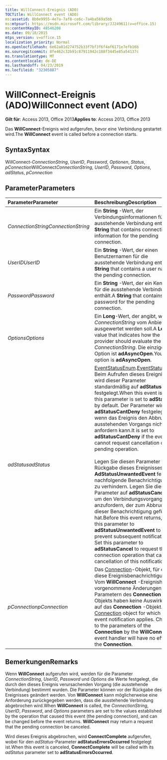```yaml
---
title: WillConnect-Ereignis (ADO)
TOCTitle: WillConnect event (ADO)
ms:assetid: 8b0e9955-4e7a-7af8-ce6c-7a4ba569a5bb
ms:mtpsurl: https://msdn.microsoft.com/library/JJ249611(v=office.15)
ms:contentKeyID: 48546208
ms.date: 09/18/2015
mtps_version: v=office.15
localization_priority: Normal
ms.openlocfilehash: 6e62a01d274752b33f7bf3f6f4af6171e7efb16b
ms.sourcegitcommit: 8fe462c32b91c87911942c188f3445e85a54137c
ms.translationtype: MT
ms.contentlocale: de-DE
ms.lasthandoff: 04/23/2019
ms.locfileid: "32305887"
---
```

# <a name="willconnect-event-ado"></a><span data-ttu-id="482f7-102">WillConnect-Ereignis (ADO)</span><span class="sxs-lookup"><span data-stu-id="482f7-102">WillConnect event (ADO)</span></span>

<span data-ttu-id="482f7-103">**Gilt für**: Access 2013, Office 2013</span><span class="sxs-lookup"><span data-stu-id="482f7-103">**Applies to**: Access 2013, Office 2013</span></span>

<span data-ttu-id="482f7-104">Das **WillConnect**-Ereignis wird aufgerufen, bevor eine Verbindung gestartet wird.</span><span class="sxs-lookup"><span data-stu-id="482f7-104">The **WillConnect** event is called before a connection starts.</span></span>

## <a name="syntax"></a><span data-ttu-id="482f7-105">Syntax</span><span class="sxs-lookup"><span data-stu-id="482f7-105">Syntax</span></span>

<span data-ttu-id="482f7-106">WillConnect-*ConnectionString*, *UserID*, *Password*, *Optionen*, *Status*, *pConnection*</span><span class="sxs-lookup"><span data-stu-id="482f7-106">WillConnect*ConnectionString*, *UserID*, *Password*, *Options*, *adStatus*, *pConnection*</span></span>

## <a name="parameters"></a><span data-ttu-id="482f7-107">Parameter</span><span class="sxs-lookup"><span data-stu-id="482f7-107">Parameters</span></span>

|<span data-ttu-id="482f7-108">Parameter</span><span class="sxs-lookup"><span data-stu-id="482f7-108">Parameter</span></span>|<span data-ttu-id="482f7-109">Beschreibung</span><span class="sxs-lookup"><span data-stu-id="482f7-109">Description</span></span>|
|:--------|:----------|
|<span data-ttu-id="482f7-110">*ConnectionString*</span><span class="sxs-lookup"><span data-stu-id="482f7-110">*ConnectionString*</span></span> |<span data-ttu-id="482f7-111">Ein **String** -Wert, der Verbindungsinformationen für die ausstehende Verbindung enthält.</span><span class="sxs-lookup"><span data-stu-id="482f7-111">A **String** that contains connection information for the pending connection.</span></span>|
|<span data-ttu-id="482f7-112">*UserID*</span><span class="sxs-lookup"><span data-stu-id="482f7-112">*UserID*</span></span> |<span data-ttu-id="482f7-113">Ein **String** -Wert, der einen Benutzernamen für die ausstehende Verbindung enthält.</span><span class="sxs-lookup"><span data-stu-id="482f7-113">A **String** that contains a user name for the pending connection.</span></span>|
|<span data-ttu-id="482f7-114">*Password*</span><span class="sxs-lookup"><span data-stu-id="482f7-114">*Password*</span></span> |<span data-ttu-id="482f7-115">Ein **String** -Wert, der ein Kennwort für die ausstehende Verbindung enthält.</span><span class="sxs-lookup"><span data-stu-id="482f7-115">A **String** that contains a password for the pending connection.</span></span>|
|<span data-ttu-id="482f7-116">*Options*</span><span class="sxs-lookup"><span data-stu-id="482f7-116">*Options*</span></span> |<span data-ttu-id="482f7-117">Ein **Long**-Wert, der angibt, wie *ConnectionString* vom Anbieter ausgewertet werden soll.</span><span class="sxs-lookup"><span data-stu-id="482f7-117">A **Long** value that indicates how the provider should evaluate the *ConnectionString*.</span></span> <span data-ttu-id="482f7-118">Die einzige Option ist **adAsyncOpen**.</span><span class="sxs-lookup"><span data-stu-id="482f7-118">Your only option is **adAsyncOpen**.</span></span>|
|<span data-ttu-id="482f7-119">*adStatus*</span><span class="sxs-lookup"><span data-stu-id="482f7-119">*adStatus*</span></span> |<span data-ttu-id="482f7-120">[EventStatusEnum](eventstatusenum.md).</span><span class="sxs-lookup"><span data-stu-id="482f7-120">[EventStatusEnum](eventstatusenum.md).</span></span> <span data-ttu-id="482f7-121">Beim Aufrufen dieses Ereignisses wird dieser Parameter standardmäßig auf **adStatusOK** festgelegt.</span><span class="sxs-lookup"><span data-stu-id="482f7-121">When this event is called, this parameter is set to **adStatusOK** by default.</span></span> <span data-ttu-id="482f7-122">Der Parameter wird auf **adStatusCantDeny** festgelegt, wenn das Ereignis den Abbruch des ausstehenden Vorgangs nicht anfordern kann.</span><span class="sxs-lookup"><span data-stu-id="482f7-122">It is set to **adStatusCantDeny** if the event cannot request cancellation of the pending operation.</span></span><br/><br/><span data-ttu-id="482f7-p103">Legen Sie diesen Parameter vor der Rückgabe dieses Ereignisses auf **AdStatusUnwantedEvent** fest, um nachfolgende Benachrichtigungen zu verhindern. Legen Sie diesen Parameter auf **adStatusCancel** fest, um den Verbindungsvorgang anzufordern, der zum Abbruch dieser Benachrichtigung geführt hat.</span><span class="sxs-lookup"><span data-stu-id="482f7-p103">Before this event returns, set this parameter to **adStatusUnwantedEvent** to prevent subsequent notifications. Set this parameter to **adStatusCancel** to request the connection operation that caused cancellation of this notification.</span></span>|
|<span data-ttu-id="482f7-125">*pConnection*</span><span class="sxs-lookup"><span data-stu-id="482f7-125">*pConnection*</span></span> |<span data-ttu-id="482f7-p104">Das [Connection](connection-object-ado.md)-Objekt, für das diese Ereignisbenachrichtigung gilt. Vom **WillConnect** -Ereignishandler vorgenommene Änderungen an den Parametern des **Connection** -Objekts haben keine Auswirkungen auf das **Connection** -Objekt.</span><span class="sxs-lookup"><span data-stu-id="482f7-p104">The [Connection](connection-object-ado.md) object for which this event notification applies. Changes to the parameters of the **Connection** by the **WillConnect** event handler will have no effect on the **Connection**.</span></span>|

## <a name="remarks"></a><span data-ttu-id="482f7-128">Bemerkungen</span><span class="sxs-lookup"><span data-stu-id="482f7-128">Remarks</span></span>

<span data-ttu-id="482f7-p105">Wenn **WillConnect** aufgerufen wird, werden für die Parameter *ConnectionString*, *UserID*, *Password* und *Options* die Werte festgelegt, die durch den dieses Ereignis verursachenden Vorgang (die ausstehende Verbindung) bestimmt wurden. Die Parameter können vor der Rückgabe des Ereignisses geändert werden. Von **WillConnect** kann möglicherweise eine Anforderung zurückgegeben werden, dass die ausstehende Verbindung abgebrochen wird.</span><span class="sxs-lookup"><span data-stu-id="482f7-p105">When **WillConnect** is called, the *ConnectionString*, *UserID*, *Password*, and *Options* parameters are set to the values established by the operation that caused this event (the pending connection), and can be changed before the event returns. **WillConnect** may return a request that the pending connection be canceled.</span></span>

<span data-ttu-id="482f7-131">Wird dieses Ereignis abgebrochen, wird **ConnectComplete** aufgerufen, wobei für den *adStatus*-Parameter **adStatusErrorsOccurred** festgelegt ist.</span><span class="sxs-lookup"><span data-stu-id="482f7-131">When this event is canceled, **ConnectComplete** will be called with its *adStatus* parameter set to **adStatusErrorsOccurred**.</span></span>

